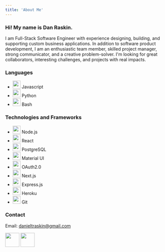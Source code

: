 ```yaml
---
title: 'About Me'
---
```


### Hi! My name is Dan Raskin.

I am Full-Stack Software Engineer with experience designing, building, and supporting custom business applications. In addition to software product development, I am an enthusiastic team member, skilled project manager, strong communicator, and a creative problem-solver. I'm looking for great collaborators, interesting challenges, and projects with real impacts.

### Languages
- <Image src="/images/svg/javascript.svg" width='25' height='25'/> Javascript
- <Image src="/images/svg/python-icon.svg" width='25' height='25'/> Python
- <Image src="/images/svg/bash-icon.svg.png" width='25' height='25'/> Bash

### Technologies and Frameworks
- <Image src="/images/svg/nodejs-icon.svg" width='25' height='25'/> Node.js
- <Image src="/images/svg/reactjs-icon.svg" width='25' height='25'/> React
- <Image src="/images/svg/postgresql-vertical.svg" width='25' height='25'/> PostgreSQL
- <Image src="/images/svg/mui-logo.png" width='25' height='25'/> Material UI
- <Image src="/images/svg/oauth.svg" width='25' height='25'/> OAuth2.0
- <Image src="/images/svg/nextjs.svg" width='25' height='25'/> Next.js
- <Image src="/images/svg/expressjs-icon.svg" width='25' height='25'/> Express.js
- <Image src="/images/svg/heroku-icon.svg" width='25' height='25'/> Heroku
- <Image src="/images/svg/git-scm-icon.svg" width='25' height='25'/> Git

### Contact

Email: danieltraskin@gmail.com

<Link href='https://github.com/danraskin'>
  <Image src='/images/svg/github-tile.svg' height='45' width='45'/>  
</Link>
<Link href='https://linkedin.com/in/danieltraskin'>
  <Image src='/images/svg/linkedin-tile.svg' height='45' width='45'/>  
</Link>